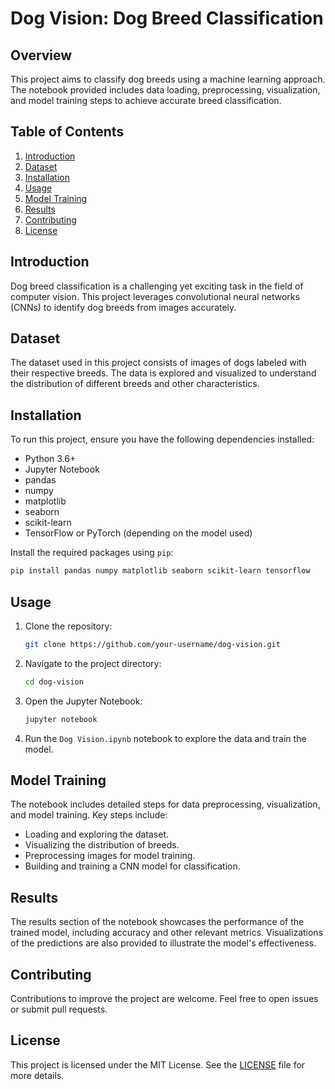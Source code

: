 # Dog Vision: Dog Breed Classification

## Overview

This project aims to classify dog breeds using a machine learning approach. The notebook provided includes data loading, preprocessing, visualization, and model training steps to achieve accurate breed classification.

## Table of Contents

1. [Introduction](#introduction)
2. [Dataset](#dataset)
3. [Installation](#installation)
4. [Usage](#usage)
5. [Model Training](#model-training)
6. [Results](#results)
7. [Contributing](#contributing)
8. [License](#license)

## Introduction

Dog breed classification is a challenging yet exciting task in the field of computer vision. This project leverages convolutional neural networks (CNNs) to identify dog breeds from images accurately.

## Dataset

The dataset used in this project consists of images of dogs labeled with their respective breeds. The data is explored and visualized to understand the distribution of different breeds and other characteristics.

## Installation

To run this project, ensure you have the following dependencies installed:

- Python 3.6+
- Jupyter Notebook
- pandas
- numpy
- matplotlib
- seaborn
- scikit-learn
- TensorFlow or PyTorch (depending on the model used)

Install the required packages using `pip`:

```bash
pip install pandas numpy matplotlib seaborn scikit-learn tensorflow
```

## Usage

1. Clone the repository:
    ```bash
    git clone https://github.com/your-username/dog-vision.git
    ```
2. Navigate to the project directory:
    ```bash
    cd dog-vision
    ```
3. Open the Jupyter Notebook:
    ```bash
    jupyter notebook
    ```
4. Run the `Dog Vision.ipynb` notebook to explore the data and train the model.

## Model Training

The notebook includes detailed steps for data preprocessing, visualization, and model training. Key steps include:

- Loading and exploring the dataset.
- Visualizing the distribution of breeds.
- Preprocessing images for model training.
- Building and training a CNN model for classification.

## Results

The results section of the notebook showcases the performance of the trained model, including accuracy and other relevant metrics. Visualizations of the predictions are also provided to illustrate the model's effectiveness.

## Contributing

Contributions to improve the project are welcome. Feel free to open issues or submit pull requests.

## License

This project is licensed under the MIT License. See the [LICENSE](LICENSE) file for more details.
